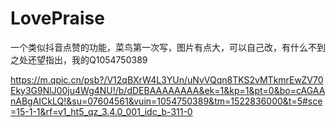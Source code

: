 # LovePraise
一个类似抖音点赞的功能，菜鸟第一次写，图片有点大，可以自己改，有什么不到之处还望指出，我的Q1054750389

https://m.qpic.cn/psb?/V12qBXrW4L3YUn/uNvVQqn8TKS2vMTkmrEwZV70Eky3G9NlJ00ju4Wg4NU!/b/dDEBAAAAAAAA&ek=1&kp=1&pt=0&bo=cAGAAnABgAICkLQ!&su=07604561&vuin=1054750389&tm=1522836000&t=5#sce=15-1-1&rf=v1_ht5_qz_3.4.0_001_idc_b-311-0
